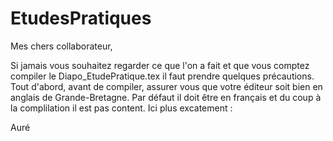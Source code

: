 EtudesPratiques
===============
Mes chers collaborateur,

Si jamais vous souhaitez regarder ce que l'on a fait et que vous comptez compiler le Diapo_EtudePratique.tex il faut prendre quelques précautions. Tout d'abord, avant de compiler, assurer vous que votre éditeur soit bien en anglais de Grande-Bretagne. Par défaut il doit être en français et du coup à la complilation il est pas content. Ici plus excatement :


Auré